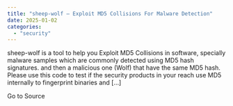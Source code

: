 ```yaml
---
title: "sheep-wolf – Exploit MD5 Collisions For Malware Detection"
date: 2025-01-02
categories: 
  - "security"
---
```


sheep-wolf is a tool to help you Exploit MD5 Collisions in software, specially malware samples which are commonly detected using MD5 hash signatures. and then a malicious one (Wolf) that have the same MD5 hash. Please use this code to test if the security products in your reach use MD5 internally to fingerprint binaries and \[…\]

Go to Source
